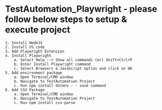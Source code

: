 # TestAutomation_Playwright - please follow below steps to setup & execute project

    1. Install NodeJS
    2. Install VS code
    3. Add Playwright Extension
    4. Install Playwright
        a. Select Help --> Show all commands (or) Shift+Ctrl+P
        b. Enter Install Playwright command
        c. Select Browsers & JavaScript option and click on OK
    5. Add environment package
        a. Open Terminal/CMD window
        b. Navigate to TestAutomation Project
        c. Run npm install dotenv - - save command
    6. Add CSV Package
        a. Open Terminal/CMD window
        b. Navigate to TestAutomation Project
        c. Run npm install csv-parse
